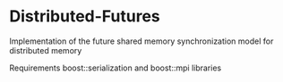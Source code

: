 Distributed-Futures
===================

Implementation of the future shared memory synchronization model for distributed memory 

Requirements boost::serialization and boost::mpi libraries
